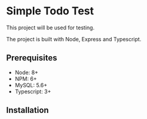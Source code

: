 # Simple Todo Test

This project will be used for testing.

The project is built with Node, Express and Typescript.

## Prerequisites

* Node: 8+
* NPM: 6+
* MySQL: 5.6+
* Typescript: 3+

## Installation
